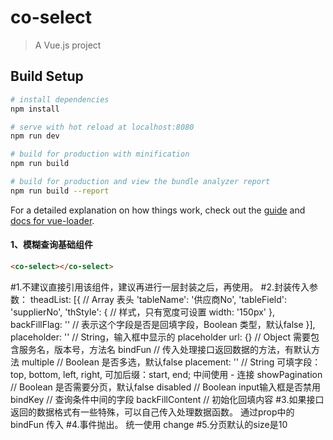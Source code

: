 # co-select

> A Vue.js project

## Build Setup

``` bash
# install dependencies
npm install

# serve with hot reload at localhost:8080
npm run dev

# build for production with minification
npm run build

# build for production and view the bundle analyzer report
npm run build --report
```

For a detailed explanation on how things work, check out the [guide](http://vuejs-templates.github.io/webpack/) and [docs for vue-loader](http://vuejs.github.io/vue-loader).


#### 1、模糊查询基础组件
```html
<co-select></co-select>
```
#1.不建议直接引用该组件，建议再进行一层封装之后，再使用。
#2.封装传入参数：
  theadList: [{ // Array 表头
     'tableName': '供应商No',
     'tableField': 'supplierNo',
     'thStyle': { // 样式，只有宽度可设置
        width: '150px'
     },
     backFillFlag: '' // 表示这个字段是否是回填字段，Boolean 类型，默认false
  }],
  placeholder: '' // String，输入框中显示的 placeholder
  url: {} // Object 需要包含服务名，版本号，方法名
  bindFun // 传入处理接口返回数据的方法，有默认方法
  multiple // Boolean 是否多选，默认false
  placement: '' // String 可填字段：top, bottom, left, right, 可加后缀：start, end; 中间使用 - 连接
  showPagination  // Boolean 是否需要分页，默认false
  disabled  // Boolean input输入框是否禁用
  bindKey // 查询条件中间的字段
  backFillContent // 初始化回填内容
#3.如果接口返回的数据格式有一些特殊，可以自己传入处理数据函数。 通过prop中的 bindFun 传入
#4.事件抛出。 统一使用 change
#5.分页默认的size是10
```

